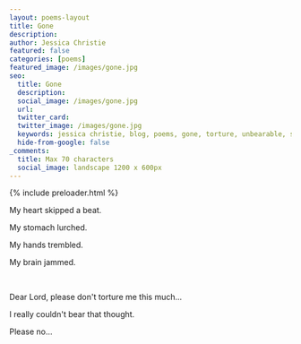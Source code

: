 ```yaml
---
layout: poems-layout
title: Gone
description: 
author: Jessica Christie
featured: false
categories: [poems]
featured_image: /images/gone.jpg
seo:
  title: Gone
  description: 
  social_image: /images/gone.jpg
  url:
  twitter_card:
  twitter_image: /images/gone.jpg
  keywords: jessica christie, blog, poems, gone, torture, unbearable, scared
  hide-from-google: false
_comments:
  title: Max 70 characters
  social_image: landscape 1200 x 600px
---
```


{% include preloader.html %}

My heart skipped a beat.

My stomach lurched.

My hands trembled.

My brain jammed.

&nbsp;

Dear Lord, please don't torture me this much...

I really couldn't bear that thought.

Please no...

&nbsp;
